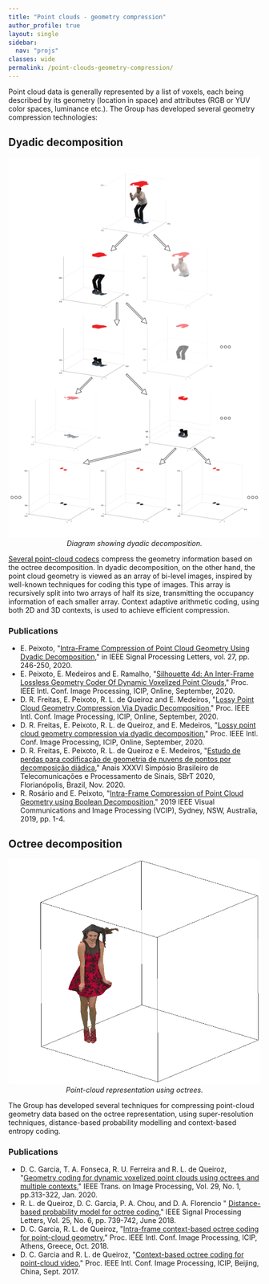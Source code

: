 ```yaml
---
title: "Point clouds - geometry compression"
author_profile: true
layout: single
sidebar:
  nav: "projs"
classes: wide
permalink: /point-clouds-geometry-compression/
---
```


Point cloud data is generally represented by a list of voxels, each being described by its geometry (location in space) and attributes (RGB or YUV color spaces, luminance etc.). The Group has developed several geometry compression technologies:

## Dyadic decomposition

<p style="text-align:center;">
  <img src="https://github.com/DiogoCaetanoGarcia/minimal-mistakes/raw/master/assets/images/dyadic_decomp.gif"><br>
  <i>Diagram showing dyadic decomposition.</i><br>
</p>

[Several point-cloud codecs](https://ieeexplore.ieee.org/document/8571288) compress the geometry information based on the octree decomposition. In dyadic decomposition, on the other hand, the point cloud geometry is viewed as an array of bi-level images, inspired by well-known techniques for coding this type of images. This array is recursively split into two arrays of half its size, transmitting the occupancy information of each smaller array. Context adaptive arithmetic coding, using both 2D and 3D contexts, is used to achieve efficient compression.

### Publications

* E. Peixoto, "[Intra-Frame Compression of Point Cloud Geometry Using Dyadic Decomposition](https://ieeexplore.ieee.org/document/8957232)," in IEEE Signal Processing Letters, vol. 27, pp. 246-250, 2020.
* E. Peixoto, E. Medeiros and E. Ramalho, "[Silhouette 4d: An Inter-Frame Lossless Geometry Coder Of Dynamic Voxelized Point Clouds](https://ieeexplore.ieee.org/document/9190648)," Proc. IEEE Intl. Conf. Image Processing, ICIP, Online, September, 2020.
* D. R. Freitas, E. Peixoto, R. L. de Queiroz and E. Medeiros, "[Lossy Point Cloud Geometry Compression Via Dyadic Decomposition](https://ieeexplore.ieee.org/document/9190910)," Proc. IEEE Intl. Conf. Image Processing, ICIP, Online, September, 2020.
* D. R. Freitas, E. Peixoto, R. L. de Queiroz, and E. Medeiros, "[Lossy point cloud geometry compression via dyadic decomposition](http://queiroz.divp.org/papers/ICIP2020_dyadic_decomp.pdf)," Proc. IEEE Intl. Conf. Image Processing, ICIP, Online, September, 2020.
* D. R. Freitas, E. Peixoto, R. L. de Queiroz e E. Medeiros, "[Estudo de perdas para codificação de geometria de nuvens de pontos por decomposição diádica](http://queiroz.divp.org/papers/SBrT_2020_LossyGeomCoder.pdf)," Anais XXXVI Simpósio Brasileiro de Telecomunicações e Processamento de Sinais, SBrT 2020, Florianópolis, Brazil, Nov. 2020.
* R. Rosário and E. Peixoto, "[Intra-Frame Compression of Point Cloud Geometry using Boolean Decomposition](https://ieeexplore.ieee.org/document/8965783)," 2019 IEEE Visual Communications and Image Processing (VCIP), Sydney, NSW, Australia, 2019, pp. 1-4.

## Octree decomposition

<p style="text-align:center;">
  <img src="https://github.com/DiogoCaetanoGarcia/minimal-mistakes/raw/master/assets/images/octree_cube_2.gif" width="600"><br>
  <i>Point-cloud representation using octrees.</i><br>
  <!-- <i>Point-cloud representation using octrees: two levels of the subdivision of 3D space into octants and its binary tree representation. Dark-grey octants indicate the presence of points in further levels of the octree.</i><br> -->
</p>

The Group has developed several techniques for compressing point-cloud geometry data based on the octree representation, using super-resolution techniques,  distance-based probability modelling and context-based entropy coding.

### Publications

* D. C. Garcia, T. A. Fonseca, R. U. Ferreira and R. L. de Queiroz, "[Geometry coding for dynamic voxelized point clouds using octrees and multiple contexts](http://queiroz.divp.org/papers/ieee_tip_lossless_octree.pdf)," IEEE Trans. on Image Processing, Vol. 29, No. 1, pp.313-322, Jan. 2020.
* R. L. de Queiroz, D. C. Garcia, P. A. Chou, and D. A. Florencio " [Distance-based probability model for octree coding](http://queiroz.divp.org/papers/ieee_spl_2018_octree.pdf)," IEEE Signal Processing Letters, Vol. 25, No. 6, pp. 739-742, June 2018.
* D. C. Garcia, R. L. de Queiroz, "[Intra-frame context-based octree coding for point-cloud geometry](http://queiroz.divp.org/papers/icip2018_DiogoIntra.pdf)," Proc. IEEE Intl. Conf. Image Processing, ICIP, Athens, Greece, Oct. 2018.
* D. C. Garcia and R. L. de Queiroz, "[Context-based octree coding for point-cloud video](http://queiroz.divp.org/papers/icip2017_octtree.pdf)," Proc. IEEE Intl. Conf. Image Processing, ICIP, Beijing, China, Sept. 2017.

<!--## Compression of plenoptic attributes

<p style="text-align:center;">
  <img src="https://github.com/DiogoCaetanoGarcia/minimal-mistakes/raw/master/assets/images/thai-rotate_small.gif"><br>
  <i>Plenoptic point cloud</i><br>
</p>

In real-world objects, the reflected light may significantly change with the viewing angle, especially if specular surfaces are present. For that, we are interested in a more complete representation, the plenoptic point cloud, wherein every point has associated colors in different directions.

### Publications

* G. Sandri, R. L. de Queiroz and P. A. Chou, "[Compression of plenoptic point clouds](http://queiroz.divp.org/papers/ieee_tip2018_plenopticpc.pdf)," IEEE Trans. on Image Processing, Vol. 28, No. 3, pp. 1419-1427, Mar. 2019.
* G. Sandri, R. L. de Queiroz, P. A. Chou, "[Compression of plenoptic point clouds using the Region-Adaptive Hierarchical Transform](http://queiroz.divp.org/papers/icip2018_sandri.pdf)," Proc. IEEE Intl. Conf. Image Processing, ICIP, Athens, Greece, Oct. 2018.
* G. Sandri, P. A. Chou and R. L. de Queiroz, "[Representação Compressível para codificação de nuvens de pontos plenópticas](https://biblioteca.sbrt.org.br/articles/916)," Anais XXXVI Simpósio Brasileiro de Telecomunicações e Processamento de Sinais, Campina Grande, PB, Brasil, DOI 10.14209/sbrt.2018.127, Sep. 2018.

### Submission to MPEG standards

* R. L. de Queiroz, C. Dorea, D. C. Garcia, R. U. Ferreira, D. R. Freitas, R.Higa, I. Seidel and V. Testoni, "Differential plenoptic point cloud codingfor  V-PCC,"  inISO/IEC  JTC1/SC29  Joint  WG11/WG7  (MPEG/JPEG)input document WG7M55145, Online, October 2020.

### Ph.D. Thesis

* G. L. Sandri,  [Compression of Point Cloud Attributes](http://queiroz.divp.org/papers/tese_GustavoSandri_dsc.pdf), Tese de Doutorado, Universidade de Brasília, 2019.

## Other contributions

Interesting alternatives to the RAHT are the Gaussian Process Transforms (GPTs):

### Publications

* R. L. de Queiroz and P. A. Chou, "[Transform coding for point clouds using a Gaussian process model](http://queiroz.divp.org/papers/ieee_tip2017_klt.pdf)," IEEE Trans. on Image Processing, Vol. 26, No. 7, pp. 3507-3517, July 2017.
-->
